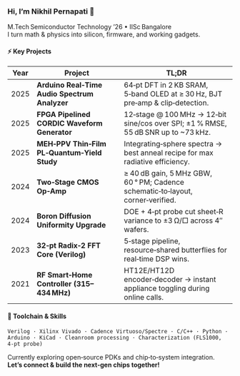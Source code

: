 ### Hi, I’m Nikhil Pernapati 👋  
M.Tech Semiconductor Technology ’26 • IISc Bangalore  
I turn math & physics into silicon, firmware, and working gadgets.

#### ⚡ Key Projects
| Year | Project | TL;DR |
|------|---------|-------|
| 2025 | **Arduino Real‑Time Audio Spectrum Analyzer** | 64‑pt DFT in 2 KB SRAM, 5‑band OLED at ≥ 30 Hz, BJT pre‑amp & clip‑detection. |
| 2025 | **FPGA Pipelined CORDIC Waveform Generator** | 12‑stage @ 100 MHz → 12‑bit sine/cos over SPI; ±1 % RMSE, 55 dB SNR up to ~73 kHz. |
| 2025 | **MEH‑PPV Thin‑Film PL‑Quantum‑Yield Study** | Integrating‑sphere spectra → best anneal recipe for max radiative efficiency. |
| 2024 | **Two‑Stage CMOS Op‑Amp** | ≥ 40 dB gain, 5 MHz GBW, 60 ° PM; Cadence schematic‑to‑layout, corner‑verified. |
| 2024 | **Boron Diffusion Uniformity Upgrade** | DOE + 4‑pt probe cut sheet‑R variance to ±3 Ω/□ across 4″ wafers. |
| 2023 | **32‑pt Radix‑2 FFT Core (Verilog)** | 5‑stage pipeline, resource‑shared butterflies for real‑time DSP wins. |
| 2021 | **RF Smart‑Home Controller (315–434 MHz)** | HT12E/HT12D encoder‑decoder → instant appliance toggling during online calls. |

#### 🧰  Toolchain & Skills
`Verilog · Xilinx Vivado · Cadence Virtuoso/Spectre · C/C++ · Python · Arduino · KiCad · Cleanroom processing · Characterization (FLS1000, 4‑pt probe)`

Currently exploring open‑source PDKs and chip‑to‑system integration.  
**Let’s connect & build the next‑gen chips together!**
